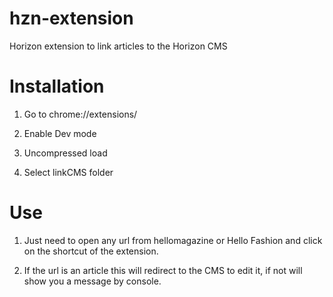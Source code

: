 # hzn-extension
Horizon extension to link articles to the Horizon CMS

# Installation

1. Go to chrome://extensions/

2. Enable Dev mode

3. Uncompressed load

4. Select linkCMS folder

# Use

1. Just need to open any url from hellomagazine or Hello Fashion and click on the shortcut of the extension.

2. If the url is an article this will redirect to the CMS to edit it, if not will show you a message by console.